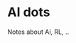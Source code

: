 # AI dots

Notes about Ai, RL, ..

<!--
{% for page in site.html_pages %}
* [{{ page.title }}]( {{ page.url }} )
{% endfor %}

 <ul>
  {% for page in site.pages %}
  <li>
      <a href="{{ page.url }}">{{ page.title }}</a>
  </li>
  {% endfor %}
</ul> -->

<!-- <ul>
{% for post in site.posts %}
<li>
    <a href="{{ post.url }}">{{ post.title }}</a>
</li>
{% endfor %}
</ul> 

{% for post in site.posts %}
* [{{ post.title }}]( {{ post.url }} )
{% endfor %}
-->



